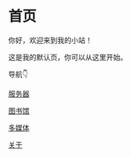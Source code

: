 # 首页

你好，欢迎来到我的小站！

这是我的默认页，你可以从这里开始。

导航👇

[服务器](http://finchee.site:24859/adminlogin)

[图书馆](http://finchee.site:8083)

[多媒体](http://finchee.site:5244/)

[关于](https://blog.finchee.site/about_me/)